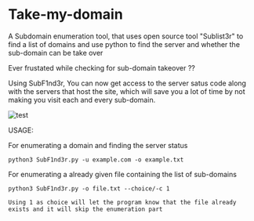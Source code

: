 # Take-my-domain
A Subdomain enumeration tool, that uses open source tool "Sublist3r" to find a list of domains and use python to find the server and whether the sub-domain can be take over


Ever frustated while checking for sub-domain takeover ??

Using SubF1nd3r, You can now get access to the server satus code along with the servers that host the site, which will save you a lot of time by not making you visit each and every sub-domain.

![test](https://user-images.githubusercontent.com/77789017/120081660-9f0de180-c0b6-11eb-9b9c-12c1a4a8477a.png)


USAGE:

For enumerating a domain and finding the server status
```
python3 SubF1nd3r.py -u example.com -o example.txt 

```

For enumerating a already given file containing the list of sub-domains

```
python3 SubF1nd3r.py -o file.txt --choice/-c 1

Using 1 as choice will let the program know that the file already exists and it will skip the enumeration part
```
